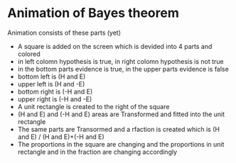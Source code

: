 # Animation of Bayes theorem
Animation consists of these parts (yet)
- A square is added on the screen which is devided into 4 parts and colored
 - in left colomn hypothesis is true, in right colomn hypothesis is not true
 - in the bottom parts evidence is true, in the upper parts evidence is false
 - bottom left is (H and E)
 - upper left is (H and -E)
 - bottom right is (-H and E)
 - upper right is (-H and -E)
- A unit rectangle is created to the right of the square
- (H and E) and (-H and E) areas are Transformed and fitted into the unit rectangle
- The same parts are Transormed and a rfaction is created which is (H and E) / (H and E)+(-H and E)
- The proportions in the square are changing and the proportions in unit rectangle and in the fraction are changing accordingly